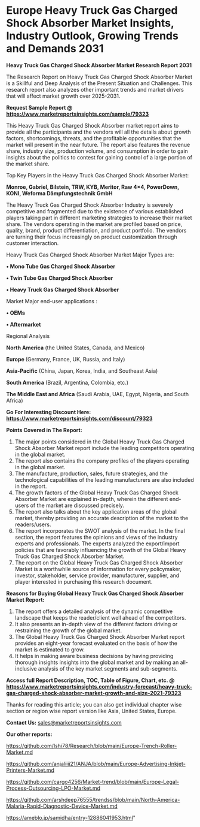 # Europe Heavy Truck Gas Charged Shock Absorber Market Insights, Industry Outlook, Growing Trends and Demands 2031

<strong>Heavy Truck Gas Charged Shock Absorber Market Research Report 2031</strong>

The Research Report on Heavy Truck Gas Charged Shock Absorber Market is a Skillful and Deep Analysis of the Present Situation and Challenges. This research report also analyzes other important trends and market drivers that will affect market growth over 2025-2031.

<strong>Request Sample Report @ <a href=https://www.marketreportsinsights.com/sample/79323>https://www.marketreportsinsights.com/sample/79323</a></strong>

This Heavy Truck Gas Charged Shock Absorber market report aims to provide all the participants and the vendors will all the details about growth factors, shortcomings, threats, and the profitable opportunities that the market will present in the near future. The report also features the revenue share, industry size, production volume, and consumption in order to gain insights about the politics to contest for gaining control of a large portion of the market share.

Top Key Players in the Heavy Truck Gas Charged Shock Absorber Market:

<strong>Monroe, Gabriel, Bilstein, TRW, KYB, Meritor, Raw 4×4, PowerDown, KONI, Weforma Dämpfungstechnik GmbH</strong>

The Heavy Truck Gas Charged Shock Absorber Industry is severely competitive and fragmented due to the existence of various established players taking part in different marketing strategies to increase their market share. The vendors operating in the market are profiled based on price, quality, brand, product differentiation, and product portfolio. The vendors are turning their focus increasingly on product customization through customer interaction.

Heavy Truck Gas Charged Shock Absorber Market Major Types are:

<strong>• Mono Tube Gas Charged Shock Absorber

• Twin Tube Gas Charged Shock Absorber

• Heavy Truck Gas Charged Shock Absorber</strong>

Market Major end-user applications :

<strong>• OEMs

• Aftermarket</strong>

Regional Analysis

</u><strong><b>North America</b></strong> (the United States, Canada, and Mexico)

<strong><b>Europe </b></strong>(Germany, France, UK, Russia, and Italy)

<strong><b>Asia-Pacific</b></strong> (China, Japan, Korea, India, and Southeast Asia)

<strong><b>South America</b></strong> (Brazil, Argentina, Colombia, etc.)

<strong><b>The Middle East and Africa</b></strong> (Saudi Arabia, UAE, Egypt, Nigeria, and South Africa)

<strong>Go For Interesting Discount Here: <a href=https://www.marketreportsinsights.com/discount/79323>https://www.marketreportsinsights.com/discount/79323</a></strong>

<strong>Points Covered in The Report:</strong>
<ol>
  <li>The major points considered in the Global Heavy Truck Gas Charged Shock Absorber Market report include the leading competitors operating in the global market.</li>
  <li>The report also contains the company profiles of the players operating in the global market.</li>
  <li>The manufacture, production, sales, future strategies, and the technological capabilities of the leading manufacturers are also included in the report.</li>
  <li>The growth factors of the Global Heavy Truck Gas Charged Shock Absorber Market are explained in-depth, wherein the different end-users of the market are discussed precisely.</li>
  <li>The report also talks about the key application areas of the global market, thereby providing an accurate description of the market to the readers/users.</li>
  <li>The report incorporates the SWOT analysis of the market. In the final section, the report features the opinions and views of the industry experts and professionals. The experts analyzed the export/import policies that are favorably influencing the growth of the Global Heavy Truck Gas Charged Shock Absorber Market.</li>
  <li>The report on the Global Heavy Truck Gas Charged Shock Absorber Market is a worthwhile source of information for every policymaker, investor, stakeholder, service provider, manufacturer, supplier, and player interested in purchasing this research document.</li>
</ol>
<strong>Reasons for Buying Global Heavy Truck Gas Charged Shock Absorber Market Report:</strong>

<ol>
  <li>The report offers a detailed analysis of the dynamic competitive landscape that keeps the reader/client well ahead of the competitors.</li>
  <li>It also presents an in-depth view of the different factors driving or restraining the growth of the global market.</li>
  <li>The Global Heavy Truck Gas Charged Shock Absorber Market report provides an eight-year forecast evaluated on the basis of how the market is estimated to grow.</li>
  <li>It helps in making aware business decisions by having providing thorough insights insights into the global market and by making an all-inclusive analysis of the key market segments and sub-segments.</li>
</ol>
<strong>Access full Report Description, TOC, Table of Figure, Chart, etc. @ <a href=https://www.marketreportsinsights.com/industry-forecast/heavy-truck-gas-charged-shock-absorber-market-growth-and-size-2021-79323>https://www.marketreportsinsights.com/industry-forecast/heavy-truck-gas-charged-shock-absorber-market-growth-and-size-2021-79323</a></strong>


Thanks for reading this article; you can also get individual chapter wise section or region wise report version like Asia, United States, Europe.

<strong>Contact Us:</strong>
sales@marketreportsinsights.com

<strong>Our other reports:</strong>

<a href=https://github.com/Ishi78/Research/blob/main/Europe-Trench-Roller-Market.md>https://github.com/Ishi78/Research/blob/main/Europe-Trench-Roller-Market.md</a>

<a href=https://github.com/anjaliiii21/ANJA/blob/main/Europe-Advertising-Inkjet-Printers-Market.md>https://github.com/anjaliiii21/ANJA/blob/main/Europe-Advertising-Inkjet-Printers-Market.md</a>

<a href=https://github.com/cargo4256/Market-trend/blob/main/Europe-Legal-Process-Outsourcing-LPO-Market.md>https://github.com/cargo4256/Market-trend/blob/main/Europe-Legal-Process-Outsourcing-LPO-Market.md</a>

<a href=https://github.com/arshdeep76555/trendss/blob/main/North-America-Malaria-Rapid-Diagnostic-Device-Market.md>https://github.com/arshdeep76555/trendss/blob/main/North-America-Malaria-Rapid-Diagnostic-Device-Market.md</a>

<a href=https://ameblo.jp/samidha/entry-12886041953.html>https://ameblo.jp/samidha/entry-12886041953.html</a>"
